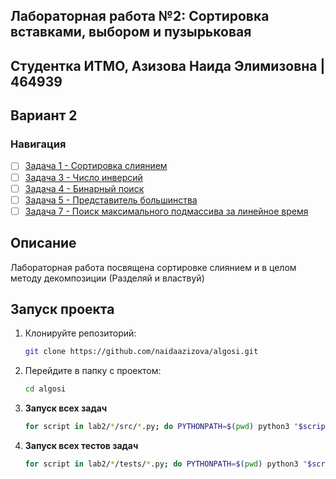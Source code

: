 ## Лабораторная работа №2: Сортировка вставками, выбором и пузырьковая

## Студентка ИТМО, Азизова Наида Элимизовна | 464939

## Вариант 2

### Навигация
- [ ] [Задача 1 - Сортировка слиянием ](task1)
- [ ] [Задача 3 - Число инверсий ](task3)
- [ ] [Задача 4 - Бинарный поиск ](task4)
- [ ] [Задача 5 - Представитель большинства ](task5)
- [ ] [Задача 7 - Поиск максимального подмассива за линейное время ](task7)
## Описание
Лабораторная работа посвящена сортировке слиянием и в целом методу декомпозиции (Разделяй и властвуй)

## Запуск проекта

1. Клонируйте репозиторий:
   ```bash
   git clone https://github.com/naidaazizova/algosi.git
   ```
2. Перейдите в папку с проектом:
   ```bash
   cd algosi
   ```
3. **Запуск всех задач**

   ```bash
   for script in lab2/*/src/*.py; do PYTHONPATH=$(pwd) python3 "$script"; done
   ```

4. **Запуск всех тестов задач**

   ```bash
   for script in lab2/*/tests/*.py; do PYTHONPATH=$(pwd) python3 "$script"; done
   ```